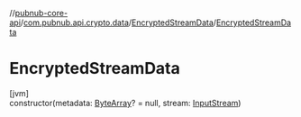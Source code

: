 //[pubnub-core-api](../../../index.md)/[com.pubnub.api.crypto.data](../index.md)/[EncryptedStreamData](index.md)/[EncryptedStreamData](-encrypted-stream-data.md)

# EncryptedStreamData

[jvm]\
constructor(metadata: [ByteArray](https://kotlinlang.org/api/latest/jvm/stdlib/kotlin/-byte-array/index.html)? = null, stream: [InputStream](https://docs.oracle.com/javase/8/docs/api/java/io/InputStream.html))
